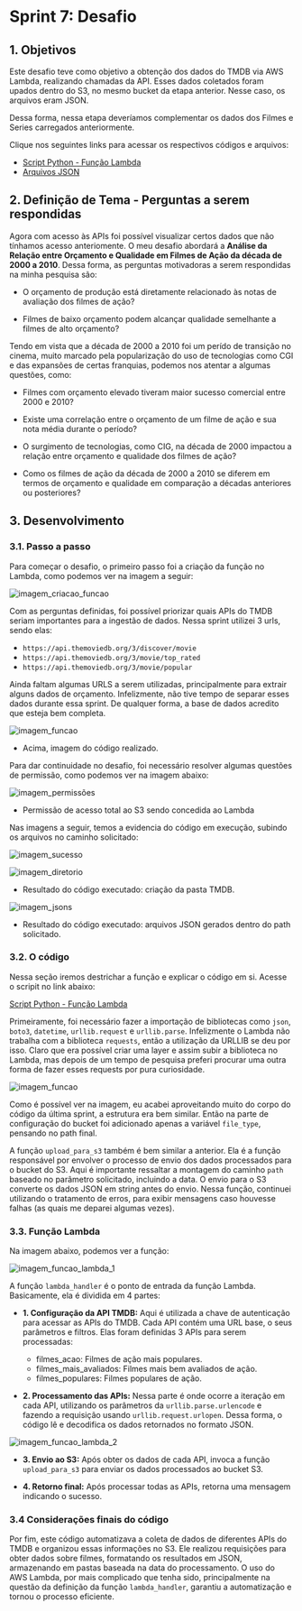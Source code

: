 # **Sprint 7: Desafio**

## **1. Objetivos**

Este desafio teve como objetivo a obtenção dos dados do TMDB via AWS Lambda, realizando chamadas da API. Esses dados coletados foram upados dentro do S3, no mesmo bucket da etapa anterior. Nesse caso, os arquivos eram JSON. 

Dessa forma, nessa etapa deveríamos complementar os dados dos Filmes e Series carregados anteriormente.

Clique nos seguintes links para acessar os respectivos códigos e arquivos:

- [Script Python - Função Lambda](../desafio/lambda_function.py)
- [Arquivos JSON](../desafio/entrega_2/dados_tmdb)


## **2. Definição de Tema - Perguntas a serem respondidas**

Agora com acesso às APIs foi possível visualizar certos dados que não tínhamos acesso anteriomente. O meu desafio abordará a **Análise da Relação entre Orçamento e Qualidade em Filmes de Ação da década de 2000 a 2010**. Dessa forma, as perguntas motivadoras a serem respondidas na minha pesquisa são:

- O orçamento de produção está diretamente relacionado às notas de avaliação dos filmes de ação?

- Filmes de baixo orçamento podem alcançar qualidade semelhante a filmes de alto orçamento?

Tendo em vista que a década de 2000 a 2010 foi um perído de transição no cinema, muito marcado pela popularização do uso de tecnologias como CGI e das expansões de certas franquias, podemos nos atentar a algumas questões, como:

- Filmes com orçamento elevado tiveram maior sucesso comercial entre 2000 e 2010?

- Existe uma correlação entre o orçamento de um filme de ação e sua nota média durante o período?

- O surgimento de tecnologias, como CIG, na década de 2000 impactou a relação entre orçamento e qualidade dos filmes de ação?

- Como os filmes de ação da década de 2000 a 2010 se diferem em termos de orçamento e qualidade em comparação a décadas anteriores ou posteriores?

## **3. Desenvolvimento**

### **3.1. Passo a passo**

Para começar o desafio, o primeiro passo foi a criação da função no Lambda, como podemos ver na imagem a seguir:

![imagem_criacao_funcao](../evidencias/01_desafio_criacao_funcao_lambda.png)

Com as perguntas definidas, foi possível priorizar quais APIs do TMDB seriam importantes para a ingestão de dados. Nessa sprint utilizei 3 urls, sendo elas:

- `https://api.themoviedb.org/3/discover/movie`
- `https://api.themoviedb.org/3/movie/top_rated`
- `https://api.themoviedb.org/3/movie/popular`

Ainda faltam algumas URLS a serem utilizadas, principalmente para extrair alguns dados de orçamento. Infelizmente, não tive tempo de separar esses dados durante essa sprint. De qualquer forma, a base de dados acredito que esteja bem completa. 

![imagem_funcao](../evidencias/02_desafio_funcao.png)

- Acima, imagem do código realizado.

Para dar continuidade no desafio, foi necessário resolver algumas questões de permissão, como podemos ver na imagem abaixo:

![imagem_permissões](../evidencias/03_desafio_permissoes.png)

- Permissão de acesso total ao S3 sendo concedida ao Lambda

Nas imagens a seguir, temos a evidencia do código em execução, subindo os arquivos no caminho solicitado:

![imagem_sucesso](../evidencias/04_desafio_successo.png)

![imagem_diretorio](../evidencias/05_desafio_folder.png)

- Resultado do código executado: criação da pasta TMDB.

![imagem_jsons](../evidencias/06_desafio_jsons.png)

- Resultado do código executado: arquivos JSON gerados dentro do path solicitado.

### **3.2. O código**

Nessa seção iremos destrichar a função e explicar o código em si. Acesse o scripit no link abaixo:

[Script Python - Função Lambda](../desafio/lambda_function.py)

Primeiramente, foi necessário fazer a importação de bibliotecas como `json`, `boto3`, `datetime`, `urllib.request` e `urllib.parse`. Infelizmente o Lambda não trabalha com a biblioteca `requests`, então a utilização da URLLIB se deu por isso. Claro que era possível criar uma layer e assim subir a biblioteca no Lambda, mas depois de um tempo de pesquisa preferi procurar uma outra forma de fazer esses requests por pura curiosidade.

![imagem_funcao](../evidencias/02_desafio_funcao.png)

Como é possível ver na imagem, eu acabei aproveitando muito do corpo do código da última sprint, a estrutura era bem similar. Então na parte de configuração do bucket foi adicionado apenas a variável `file_type`, pensando no path final. 

A função `upload_para_s3` também é bem similar a anterior. Ela é a função responsável por envolver o processo de envio dos dados processados para o bucket do S3. Aqui é importante ressaltar a montagem do caminho `path` baseado no parâmetro solicitado, incluindo a data. O envio para o S3 converte os dados JSON em string antes do envio. Nessa função, continuei utilizando o tratamento de erros, para exibir mensagens caso houvesse falhas (as quais me deparei algumas vezes).

### **3.3. Função Lambda**

Na imagem abaixo, podemos ver a função:

![imagem_funcao_lambda_1](../evidencias/07_desafio_funcao_lambda_1.png)

A função `lambda_handler` é o ponto de entrada da função Lambda. Basicamente, ela é dividida em 4 partes:

- **1. Configuração da API TMDB:** Aqui é utilizada a chave de autenticação para acessar as APIs do TMDB. Cada API contém uma URL base, o seus parâmetros e filtros. Elas foram definidas 3 APIs para serem processadas:
    - filmes_acao: Filmes de ação mais populares.
    - filmes_mais_avaliados: Filmes mais bem avaliados de ação.
    - filmes_populares: Filmes populares de ação.

- **2. Processamento das APIs:** Nessa parte é onde ocorre a iteração em cada API, utilizando os parâmetros da `urllib.parse.urlencode` e fazendo a requisição usando `urllib.request.urlopen`. Dessa forma, o código lê e decodifica os dados retornados no formato JSON.

![imagem_funcao_lambda_2](../evidencias/08_desafio_funcao_lambda_2.png)

- **3. Envio ao S3:** Após obter os dados de cada API, invoca a função `upload_para_s3` para enviar os dados processados ao bucket S3.

- **4. Retorno final:** Após processar todas as APIs, retorna uma mensagem indicando o sucesso.

### **3.4 Considerações finais do código**

Por fim, este código automatizava a coleta de dados de diferentes APIs do TMDB e organizou essas informações no S3. Ele realizou requisições para obter dados sobre filmes, formatando os resultados em JSON, armazenando em pastas baseada na data do processamento. O uso do AWS Lambda, por mais complicado que tenha sido, principalmente na questão da definição da função `lambda_handler`, garantiu a automatização e tornou o processo eficiente.